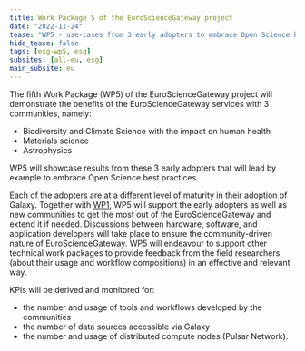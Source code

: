 ```yaml
---
title: Work Package 5 of the EuroScienceGateway project
date: "2022-11-24"
tease: "WP5 - use-cases from 3 early adopters to embrace Open Science best practices"
hide_tease: false
tags: [esg-wp5, esg]
subsites: [all-eu, esg]
main_subsite: eu
---
```


The fifth Work Package (WP5) of the EuroScienceGateway project will demonstrate the benefits of the EuroScienceGateway services with 3 communities,
namely:

- Biodiversity and Climate Science with the impact on human health
- Materials science
- Astrophysics

WP5 will showcase results from these 3 early adopters that will lead by example to embrace Open Science best practices.

Each of the adopters are at a different level of maturity in their adoption of
Galaxy. Together with [WP1](https://galaxyproject.org/projects/esg/news/?tag=esg-wp1), WP5 will support the early adopters as well as
new communities to get the most out of the EuroScienceGateway and extend it if needed.
Discussions between hardware, software, and application developers will take place to ensure the
community-driven nature of EuroScienceGateway. WP5 will endeavour to support other technical work
packages to provide feedback from the field researchers (about their usage and workflow compositions) in an
effective and relevant way.

KPIs will be derived and monitored for:
- the number and usage of tools and workflows developed by the communities
- the number of data sources accessible via Galaxy
- the number and usage of distributed compute nodes (Pulsar Network).
